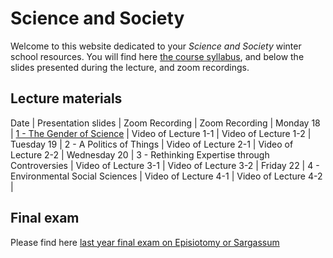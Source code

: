 # Science and Society

Welcome to this website dedicated to your *Science and Society* winter school resources. You will find here [the course syllabus](/resources/science-and-society-syllabus.pdf), and below the slides presented during the lecture, and zoom recordings.

## Lecture materials

Date | Presentation slides | Zoom Recording | Zoom Recording |
Monday 18 | [1 - The Gender of Science](/resources/1-the-gender-of-science.pdf) | Video of Lecture 1-1 | Video of Lecture 1-2 |
Tuesday 19 | 2 - A Politics of Things | Video of Lecture 2-1 | Video of Lecture 2-2 |
Wednesday 20 | 3 - Rethinking Expertise through Controversies | Video of Lecture 3-1 | Video of Lecture 3-2 |
Friday 22 | 4 - Environmental Social Sciences | Video of Lecture 4-1 | Video of Lecture 4-2 |

## Final exam

Please find here [last year final exam on Episiotomy or Sargassum](/resources/2020-science-and-society-exam.pdf)

